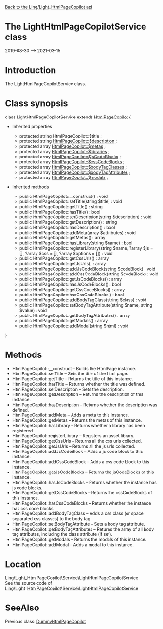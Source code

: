 [Back to the Ling/Light_HtmlPageCopilot api](https://github.com/lingtalfi/Light_HtmlPageCopilot/blob/master/doc/api/Ling/Light_HtmlPageCopilot.md)



The LightHtmlPageCopilotService class
================
2019-08-30 --> 2021-03-15






Introduction
============

The LightHtmlPageCopilotService class.



Class synopsis
==============


class <span class="pl-k">LightHtmlPageCopilotService</span> extends [HtmlPageCopilot](https://github.com/lingtalfi/HtmlPageTools/blob/master/doc/api/Ling/HtmlPageTools/Copilot/HtmlPageCopilot.md)  {

- Inherited properties
    - protected string [HtmlPageCopilot::$title](#property-title) ;
    - protected string [HtmlPageCopilot::$description](#property-description) ;
    - protected array [HtmlPageCopilot::$metas](#property-metas) ;
    - protected array [HtmlPageCopilot::$libraries](#property-libraries) ;
    - protected array [HtmlPageCopilot::$jsCodeBlocks](#property-jsCodeBlocks) ;
    - protected array [HtmlPageCopilot::$cssCodeBlocks](#property-cssCodeBlocks) ;
    - protected array [HtmlPageCopilot::$bodyTagClasses](#property-bodyTagClasses) ;
    - protected array [HtmlPageCopilot::$bodyTagAttributes](#property-bodyTagAttributes) ;
    - protected array [HtmlPageCopilot::$modals](#property-modals) ;

- Inherited methods
    - public HtmlPageCopilot::__construct() : void
    - public HtmlPageCopilot::setTitle(string $title) : void
    - public HtmlPageCopilot::getTitle() : string
    - public HtmlPageCopilot::hasTitle() : bool
    - public HtmlPageCopilot::setDescription(string $description) : void
    - public HtmlPageCopilot::getDescription() : string
    - public HtmlPageCopilot::hasDescription() : bool
    - public HtmlPageCopilot::addMeta(array $attributes) : void
    - public HtmlPageCopilot::getMetas() : array
    - public HtmlPageCopilot::hasLibrary(string $name) : bool
    - public HtmlPageCopilot::registerLibrary(string $name, ?array $js = [], ?array $css = [], ?array $options = []) : void
    - public HtmlPageCopilot::getCssUrls() : array
    - public HtmlPageCopilot::getJsUrls() : array
    - public HtmlPageCopilot::addJsCodeBlock(string $codeBlock) : void
    - public HtmlPageCopilot::addCssCodeBlock(string $codeBlock) : void
    - public HtmlPageCopilot::getJsCodeBlocks() : array
    - public HtmlPageCopilot::hasJsCodeBlocks() : bool
    - public HtmlPageCopilot::getCssCodeBlocks() : array
    - public HtmlPageCopilot::hasCssCodeBlocks() : bool
    - public HtmlPageCopilot::addBodyTagClass(string $class) : void
    - public HtmlPageCopilot::setBodyTagAttribute(string $name, string $value) : void
    - public HtmlPageCopilot::getBodyTagAttributes() : array
    - public HtmlPageCopilot::getModals() : array
    - public HtmlPageCopilot::addModal(string $html) : void

}






Methods
==============

- HtmlPageCopilot::__construct &ndash; Builds the HtmlPage instance.
- HtmlPageCopilot::setTitle &ndash; Sets the title of the html page.
- HtmlPageCopilot::getTitle &ndash; Returns the title of this instance.
- HtmlPageCopilot::hasTitle &ndash; Returns whether the title was defined.
- HtmlPageCopilot::setDescription &ndash; Sets the description.
- HtmlPageCopilot::getDescription &ndash; Returns the description of this instance.
- HtmlPageCopilot::hasDescription &ndash; Returns whether the description was defined.
- HtmlPageCopilot::addMeta &ndash; Adds a meta to this instance.
- HtmlPageCopilot::getMetas &ndash; Returns the metas of this instance.
- HtmlPageCopilot::hasLibrary &ndash; Returns whether a library has been registered.
- HtmlPageCopilot::registerLibrary &ndash; Registers an asset library.
- HtmlPageCopilot::getCssUrls &ndash; Returns all the css urls collected.
- HtmlPageCopilot::getJsUrls &ndash; Returns all the js urls collected.
- HtmlPageCopilot::addJsCodeBlock &ndash; Adds a js code block to this instance.
- HtmlPageCopilot::addCssCodeBlock &ndash; Adds a css code block to this instance.
- HtmlPageCopilot::getJsCodeBlocks &ndash; Returns the jsCodeBlocks of this instance.
- HtmlPageCopilot::hasJsCodeBlocks &ndash; Returns whether the instance has js code blocks.
- HtmlPageCopilot::getCssCodeBlocks &ndash; Returns the cssCodeBlocks of this instance.
- HtmlPageCopilot::hasCssCodeBlocks &ndash; Returns whether the instance has css code blocks.
- HtmlPageCopilot::addBodyTagClass &ndash; Adds a css class (or space separated css classes) to the body tag.
- HtmlPageCopilot::setBodyTagAttribute &ndash; Sets a body tag attribute.
- HtmlPageCopilot::getBodyTagAttributes &ndash; Returns the array of all body tag attributes, including the class attribute (if set).
- HtmlPageCopilot::getModals &ndash; Returns the modals of this instance.
- HtmlPageCopilot::addModal &ndash; Adds a modal to this instance.





Location
=============
Ling\Light_HtmlPageCopilot\Service\LightHtmlPageCopilotService<br>
See the source code of [Ling\Light_HtmlPageCopilot\Service\LightHtmlPageCopilotService](https://github.com/lingtalfi/Light_HtmlPageCopilot/blob/master/Service/LightHtmlPageCopilotService.php)



SeeAlso
==============
Previous class: [DummyHtmlPageCopilot](https://github.com/lingtalfi/Light_HtmlPageCopilot/blob/master/doc/api/Ling/Light_HtmlPageCopilot/Dependency/DummyHtmlPageCopilot.md)<br>
